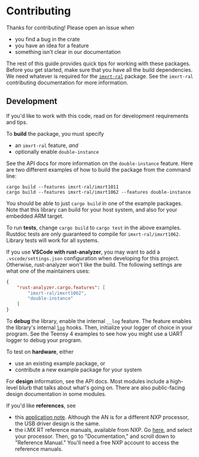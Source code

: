 Contributing
============

Thanks for contributing! Please open an issue when

- you find a bug in the crate
- you have an idea for a feature
- something isn't clear in our documentation

The rest of this guide provides quick tips for working with these packages.
Before you get started, make sure that you have all the build dependencies.
We need whatever is required for the [`imxrt-ral`] package. See the `imxrt-ral`
contributing documentation for more information.

[`imxrt-ral`]: https://github.com/imxrt-rs/imxrt-ral

Development
-----------

If you'd like to work with this code, read on for development requirements
and tips.

To **build** the package, you must specify

- an `imxrt-ral` feature, *and*
- optionally enable `double-instance`

See the API docs for more information on the `double-instance` feature. Here
are two different examples of how to build the package from the command line:

```
cargo build --features imxrt-ral/imxrt1011
cargo build --features imxrt-ral/imxrt1062 --features double-instance
```

You should be able to just `cargo build` in one of the example packages.
Note that this library can build for your host system, and also for your
embedded ARM target.

To run **tests**, change `cargo build` to `cargo test` in the above examples.
Rustdoc tests are only guaranteed to compile for `imxrt-ral/imxrt1062`. Library
tests will work for all systems.

If you use **VSCode with rust-analyzer**, you may want to add a
`.vscode/settings.json` configuration when developing for this project.
Otherwise, rust-analyzer won't like the build. The following
settings are what one of the maintainers uses:

```json
{
    "rust-analyzer.cargo.features": [
        "imxrt-ral/imxrt1062",
        "double-instance"
    ]
}
```

To **debug** the library, enable the internal `__log` feature. The feature
enables the library's internal [`log`](https://crates.io/crates/log) hooks.
Then, initialize your logger of choice in your program. See the Teensy 4
examples to see how you might use a UART logger to debug your program.

To test on **hardware**, either

- use an existing example package, or
- contribute a new example package for your system

For **design** information, see the API docs. Most modules include a high-level
blurb that talks about what's going on. There are also public-facing design
documentation in some modules.

If you'd like **references**, see

- this [application note][an3631]. Although the AN is for a different
  NXP processor, the USB driver design is the same.
- the i.MX RT reference manuals, available from NXP. Go
  [here][imx-rt-series], and select your processor. Then, go to
  "Documentation," and scroll down to "Reference Manual." You'll need a free
  NXP account to access the reference manuals.

[an3631]: https://www.nxp.com/docs/en/application-note/AN3631.pdf
[imx-rt-series]: https://www.nxp.com/products/processors-and-microcontrollers/arm-microcontrollers/i-mx-rt-crossover-mcus:IMX-RT-SERIES
